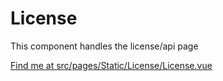 # License

This component handles the license/api page

[Find me at src/pages/Static/License/License.vue](https://github.com/FAIRsharing/fairsharing.github.io/tree/workflowTest/src/pages/Static/License/License.vue)